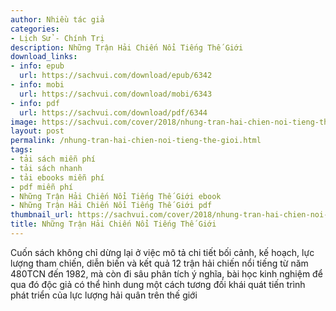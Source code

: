 ```yaml
---
author: Nhiều tác giả
categories:
- Lịch Sử - Chính Trị
description: Những Trận Hải Chiến Nổi Tiếng Thế Giới
download_links:
- info: epub
  url: https://sachvui.com/download/epub/6342
- info: mobi
  url: https://sachvui.com/download/mobi/6343
- info: pdf
  url: https://sachvui.com/download/pdf/6344
image: https://sachvui.com/cover/2018/nhung-tran-hai-chien-noi-tieng-the-gioi.jpg
layout: post
permalink: /nhung-tran-hai-chien-noi-tieng-the-gioi.html
tags:
- tải sách miễn phí
- tải sách nhanh
- tải ebooks miễn phí
- pdf miễn phí
- Những Trận Hải Chiến Nổi Tiếng Thế Giới ebook
- Những Trận Hải Chiến Nổi Tiếng Thế Giới pdf
thumbnail_url: https://sachvui.com/cover/2018/nhung-tran-hai-chien-noi-tieng-the-gioi.jpg
title: Những Trận Hải Chiến Nổi Tiếng Thế Giới
---
```


 <div class="item-desc text-justify"> <p>Cuốn sách không chỉ dừng lại ở việc mô tả chi tiết bối cảnh, kế hoạch, lực lượng tham chiến, diễn biến và kết quả 12 trận hải chiến nổi tiếng từ năm 480TCN đến 1982, mà còn đi sâu phân tích ý nghĩa, bài học kinh nghiệm để qua đó độc giả có thể hình dung một cách tương đối khái quát tiến trình phát triển của lực lượng hải quân trên thế giới</p> </div>